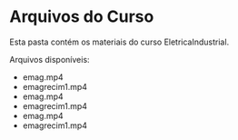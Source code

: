 # Arquivos do Curso

Esta pasta contém os materiais do curso EletricaIndustrial.

Arquivos disponíveis:
- emag.mp4
- emagrecim1.mp4
- emag.mp4
- emagrecim1.mp4
- emag.mp4
- emagrecim1.mp4